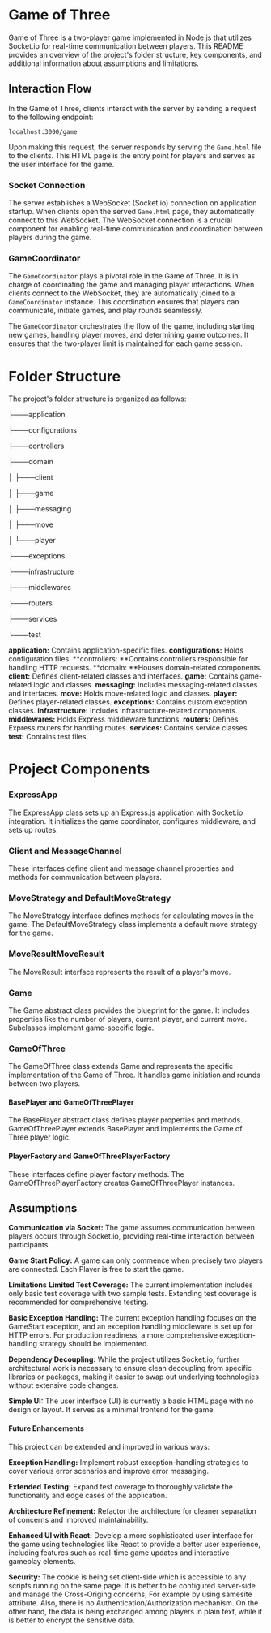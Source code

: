 # Game of Three
Game of Three is a two-player game implemented in Node.js that utilizes Socket.io for real-time communication between players. This README provides an overview of the project's folder structure, key components, and additional information about assumptions and limitations.

## Interaction Flow

In the Game of Three, clients interact with the server by sending a request to the following endpoint:

`localhost:3000/game`

Upon making this request, the server responds by serving the `Game.html` file to the clients. This HTML page is the entry point for players and serves as the user interface for the game.

### Socket Connection

The server establishes a WebSocket (Socket.io) connection on application startup. When clients open the served `Game.html` page, they automatically connect to this WebSocket. The WebSocket connection is a crucial component for enabling real-time communication and coordination between players during the game.

### GameCoordinator

The `GameCoordinator` plays a pivotal role in the Game of Three. It is in charge of coordinating the game and managing player interactions. When clients connect to the WebSocket, they are automatically joined to a `GameCoordinator` instance. This coordination ensures that players can communicate, initiate games, and play rounds seamlessly.

The `GameCoordinator` orchestrates the flow of the game, including starting new games, handling player moves, and determining game outcomes. It ensures that the two-player limit is maintained for each game session.

# Folder Structure
The project's folder structure is organized as follows:

├───application

├───configurations

├───controllers

├───domain

│   ├───client

│   ├───game

│   ├───messaging

│   ├───move

│   └───player

├───exceptions

├───infrastructure

├───middlewares

├───routers

├───services

└───test

**application:** Contains application-specific files.
**configurations:** Holds configuration files.
**controllers: **Contains controllers responsible for handling HTTP requests.
**domain: **Houses domain-related components.
**client:** Defines client-related classes and interfaces.
**game:** Contains game-related logic and classes.
**messaging:** Includes messaging-related classes and interfaces.
**move:** Holds move-related logic and classes.
**player:** Defines player-related classes.
**exceptions:** Contains custom exception classes.
**infrastructure:** Includes infrastructure-related components.
**middlewares:** Holds Express middleware functions.
**routers:** Defines Express routers for handling routes.
**services:** Contains service classes.
**test:** Contains test files.
# Project Components
### ExpressApp
The ExpressApp class sets up an Express.js application with Socket.io integration. It initializes the game coordinator, configures middleware, and sets up routes.

### Client and MessageChannel
These interfaces define client and message channel properties and methods for communication between players.

### MoveStrategy and DefaultMoveStrategy
The MoveStrategy interface defines methods for calculating moves in the game. The DefaultMoveStrategy class implements a default move strategy for the game.

### MoveResultMoveResult
The MoveResult interface represents the result of a player's move.

### Game
The Game abstract class provides the blueprint for the game. It includes properties like the number of players, current player, and current move. Subclasses implement game-specific logic.

### GameOfThree
The GameOfThree class extends Game and represents the specific implementation of the Game of Three. It handles game initiation and rounds between two players.

#### BasePlayer and GameOfThreePlayer
The BasePlayer abstract class defines player properties and methods. GameOfThreePlayer extends BasePlayer and implements the Game of Three player logic.

#### PlayerFactory and GameOfThreePlayerFactory
These interfaces define player factory methods. The GameOfThreePlayerFactory creates GameOfThreePlayer instances.

## Assumptions
**Communication via Socket:** The game assumes communication between players occurs through Socket.io, providing real-time interaction between participants.

**Game Start Policy:** A game can only commence when precisely two players are connected. Each Player is free to start the game.

**Limitations**
**Limited Test Coverage:** The current implementation includes only basic test coverage with two sample tests. Extending test coverage is recommended for comprehensive testing.

**Basic Exception Handling:** The current exception handling focuses on the GameStart exception, and an exception handling middleware is set up for HTTP errors. For production readiness, a more comprehensive exception-handling strategy should be implemented.

**Dependency Decoupling:** While the project utilizes Socket.io, further architectural work is necessary to ensure clean decoupling from specific libraries or packages, making it easier to swap out underlying technologies without extensive code changes.

**Simple UI:** The user interface (UI) is currently a basic HTML page with no design or layout. It serves as a minimal frontend for the game.

#### Future Enhancements
This project can be extended and improved in various ways:

**Exception Handling:** Implement robust exception-handling strategies to cover various error scenarios and improve error messaging.

**Extended Testing:** Expand test coverage to thoroughly validate the functionality and edge cases of the application.

**Architecture Refinement:** Refactor the architecture for cleaner separation of concerns and improved maintainability.

**Enhanced UI with React:** Develop a more sophisticated user interface for the game using technologies like React to provide a better user experience, including features such as real-time game updates and interactive gameplay elements.

**Security:** The cookie is being set client-side which is accessible to any scripts running on the same page. It is better to be configured server-side and manage the Cross-Origing concerns, For example by using samesite attribute. Also, there is no Authentication/Authorization mechanism. On the other hand, the data is being exchanged among players in plain text, while it is better to encrypt the sensitive data.

